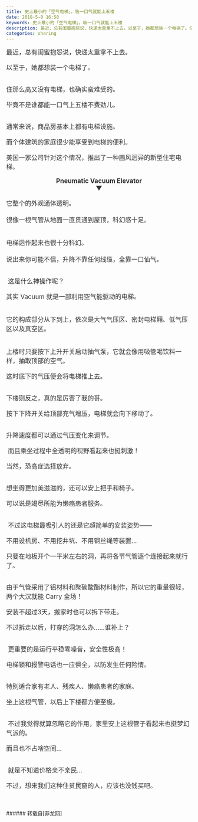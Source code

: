 ```yaml
---
title: 史上最小的「空气电梯」，吸一口气就能上五楼
date: 2018-5-8 16:58
keywords: 史上最小的「空气电梯」，吸一口气就能上五楼
description: 最近，总有闺蜜抱怨说，快递太重拿不上去。以至于，她都想装一个电梯了。住那么高又没有电梯，也确实蛮难受的。毕竟不是谁都能一口气上五楼不费劲儿。通常来说，商品房基本上都有电梯设施。而个体建筑的家庭很少能享受到电梯的便利。美国一家公司针对这个情况，推出了一种画风迥异的新型住宅电梯。Pneumatic Vacuum Elevator▼它整个的外观通体透明。很像一根气管从地面一直贯通到屋顶，科幻感十足。电梯运作起来也很十分科幻。说出来你可能不信，升降不靠任何线缆，全靠一口仙气。 这是什么神操作呢？其实 Vacuum 就是一部利用空气能驱动的电梯。它的构成部分从下到上，依次是大气气压区、密封电梯厢、低气压区以及真空区。上楼时只要按下上升开关启动抽气泵，它就会像用吸管喝饮料一样，抽取顶部的空气。这时底下的气压便会将电梯推上去。下楼则反之，真的是厉害了我的哥。按下下降开关给顶部充气增压，电梯就会向下移动了。升降速度都可以通过气压变化来调节。 而且乘坐过程中全透明的视野看起来也挺刺激！当然，恐高症选择放弃。想坐得更加美滋滋的，还可以安上把手和椅子。可以说是竭尽所能为懒癌患者服务。 不过这电梯最吸引人的还是它超简单的安装姿势——不用设机房、不用挖井坑、不用钢丝绳等装置...只要在地板开个一平米左右的洞，再将各节气管逐个连接起来就行了。由于气管采用了铝材料和聚碳酸酯材料制作，所以它的重量很轻，两个大汉就能 Carry 全场！安装不超过3天，搬家时也可以拆下带走。不过拆走以后，打穿的洞怎么办……谁补上？ 更重要的是运行平稳零噪音，安全性极高！电梯锁和报警电话也一应俱全，以防发生任何险情。特别适合家有老人、残疾人、懒癌患者的家庭。坐上这根气管，以后上下楼都方便至极。 不过我觉得就算忽略它的作用，家里安上这根管子看起来也挺梦幻气派的。而且也不占啥空间... 就是不知道价格亲不亲民...不过，想来我们这种住贫民窟的人，应该也没钱买吧。
categories: sharing
---
```

<td class="t_f" id="postmessage_1316669">

<div align="left"><font style="color:rgb(51, 51, 51)"><font face="&amp;quot"><font style="font-size:17px">最近，总有闺蜜抱怨说，快递太重拿不上去。</font></font></font></div><br/>
<div align="left"><font style="color:rgb(51, 51, 51)"><font face="&amp;quot"><font style="font-size:17px">以至于，她都想装一个电梯了。</font></font></font></div><br/>
<div align="left"><font style="color:rgb(51, 51, 51)"><font face="&amp;quot"><font style="font-size:17px"><img alt="" border="0" class="zoom" data-cf-modified-3f0099b5dac992bf129a66ad-="" file="https://mmbiz.qpic.cn/mmbiz_jpg/w1gehiccsSm3TQX7COfPDEEeWiaqVxWeqI4TWFHDMCcSsDudaHdUYZhnEsgjicI7ldkayfX82UFaVSSmbyiaSYwa6g/640" id="aimg_XXO8u" lazyloadthumb="1" onclick="" onmouseover="" src="https://mmbiz.qpic.cn/mmbiz_jpg/w1gehiccsSm3TQX7COfPDEEeWiaqVxWeqI4TWFHDMCcSsDudaHdUYZhnEsgjicI7ldkayfX82UFaVSSmbyiaSYwa6g/640"/></font></font></font></div><br/>
<div align="left"><font style="color:rgb(51, 51, 51)"><font face="&amp;quot"><font style="font-size:17px">住那么高又没有电梯，也确实蛮难受的。</font></font></font></div><br/>
<div align="left"><font style="color:rgb(51, 51, 51)"><font face="&amp;quot"><font style="font-size:17px"><img alt="" border="0" class="zoom" data-cf-modified-3f0099b5dac992bf129a66ad-="" file="https://mmbiz.qpic.cn/mmbiz_png/w1gehiccsSm0n0ks2iakg3Rpmrvnxs44b5LRLAUPLAv2ILHibth2eLKZiba4PicKTdO2gAkYS8kQibGjEa5aPvN6NrHQ/640" id="aimg_d9ij2" lazyloadthumb="1" onclick="" onmouseover="" src="https://mmbiz.qpic.cn/mmbiz_png/w1gehiccsSm0n0ks2iakg3Rpmrvnxs44b5LRLAUPLAv2ILHibth2eLKZiba4PicKTdO2gAkYS8kQibGjEa5aPvN6NrHQ/640"/>毕竟不是谁都能一口气上五楼不费劲儿。</font></font></font></div><br/>
<div align="left"><font style="color:rgb(51, 51, 51)"><font face="&amp;quot"><font style="font-size:17px"><img alt="" border="0" class="zoom" data-cf-modified-3f0099b5dac992bf129a66ad-="" file="https://mmbiz.qpic.cn/mmbiz_gif/w1gehiccsSm3TQX7COfPDEEeWiaqVxWeqI0BC22cvFwf8LPp6nrJFUiaYfHXyngSw9xMpbQuV3VlHJXHSoa85Ipfw/640" id="aimg_M5U3j" lazyloadthumb="1" onclick="" onmouseover="" src="https://mmbiz.qpic.cn/mmbiz_gif/w1gehiccsSm3TQX7COfPDEEeWiaqVxWeqI0BC22cvFwf8LPp6nrJFUiaYfHXyngSw9xMpbQuV3VlHJXHSoa85Ipfw/640"/></font></font></font></div><br/>
<div align="left"><font style="color:rgb(51, 51, 51)"><font face="&amp;quot"><font style="font-size:17px">通常来说，商品房基本上都有电梯设施。</font></font></font></div><br/>
<div align="left"><font style="color:rgb(51, 51, 51)"><font face="&amp;quot"><font style="font-size:17px">而个体建筑的家庭很少能享受到电梯的便利。</font></font></font></div><br/>
<div align="left"><font style="color:rgb(51, 51, 51)"><font face="&amp;quot"><font style="font-size:17px">美国一家公司针对这个情况，推出了一种画风迥异的新型住宅电梯。</font></font></font></div><br/>
<div align="center"><font style="color:rgb(51, 51, 51)"><font face="&amp;quot"><font style="font-size:17px"><strong>Pneumatic Vacuum Elevator</strong></font></font></font></div><div align="center"><font style="color:rgb(51, 51, 51)"><font face="&amp;quot"><font style="font-size:17px"><strong>▼</strong></font></font></font></div><div align="left"><font style="color:rgb(51, 51, 51)"><font face="&amp;quot"><font style="font-size:17px"><img alt="" border="0" class="zoom" data-cf-modified-3f0099b5dac992bf129a66ad-="" file="https://mmbiz.qpic.cn/mmbiz_png/w1gehiccsSm3TQX7COfPDEEeWiaqVxWeqI6iaErO5Z9rHpoibQsZdns0q6yU05eEjG5zlicUDg1eWOKn9EbSHqXCfwg/640" id="aimg_OGzaM" lazyloadthumb="1" onclick="" onmouseover="" src="https://mmbiz.qpic.cn/mmbiz_png/w1gehiccsSm3TQX7COfPDEEeWiaqVxWeqI6iaErO5Z9rHpoibQsZdns0q6yU05eEjG5zlicUDg1eWOKn9EbSHqXCfwg/640"/><br/>
</font></font></font></div><br/>
<div align="left"><font style="color:rgb(51, 51, 51)"><font face="&amp;quot"><font style="font-size:17px">它整个的外观通体透明。</font></font></font></div><div align="left"><font style="color:rgb(51, 51, 51)"><font face="&amp;quot"><font style="font-size:17px"><br/>
</font></font></font></div><div align="left"><font style="color:rgb(51, 51, 51)"><font face="&amp;quot"><font style="font-size:17px">很像一根气管从地面一直贯通到屋顶，科幻感十足。<br/>
</font></font></font></div><br/>
<div align="left"><font style="color:rgb(51, 51, 51)"><font face="&amp;quot"><font style="font-size:17px"><img alt="" border="0" class="zoom" data-cf-modified-3f0099b5dac992bf129a66ad-="" file="https://mmbiz.qpic.cn/mmbiz_png/w1gehiccsSm3TQX7COfPDEEeWiaqVxWeqI2JASfOGm8RojyNeY6n6TbDQy28yBBab3MByiby7LtUhlnaH6S6RIH3Q/640" id="aimg_xEx99" lazyloadthumb="1" onclick="" onmouseover="" src="https://mmbiz.qpic.cn/mmbiz_png/w1gehiccsSm3TQX7COfPDEEeWiaqVxWeqI2JASfOGm8RojyNeY6n6TbDQy28yBBab3MByiby7LtUhlnaH6S6RIH3Q/640"/><br/>
</font></font></font></div><div align="left"><font style="color:rgb(51, 51, 51)"><font face="&amp;quot"><font style="font-size:17px"><br/>
</font></font></font></div><div align="left"><font style="color:rgb(51, 51, 51)"><font face="&amp;quot"><font style="font-size:17px">电梯运作起来也很十分科幻。</font></font></font></div><div align="left"><font style="color:rgb(51, 51, 51)"><font face="&amp;quot"><font style="font-size:17px"><br/>
</font></font></font></div><div align="left"><font style="color:rgb(51, 51, 51)"><font face="&amp;quot"><font style="font-size:17px">说出来你可能不信，升降不靠任何线缆，全靠一口仙气。</font></font></font></div><br/>
<div align="left"><font style="color:rgb(51, 51, 51)"><font face="&amp;quot"><font style="font-size:17px"><img alt="" border="0" class="zoom" data-cf-modified-3f0099b5dac992bf129a66ad-="" file="https://mmbiz.qpic.cn/mmbiz_gif/w1gehiccsSm3TQX7COfPDEEeWiaqVxWeqIGIiaGPGXztNldTJWSIamF8cHBfqsPsKvT6kyfSVguKfzecPFKYE0tcg/640" id="aimg_a3jlg" lazyloadthumb="1" onclick="" onmouseover="" src="https://mmbiz.qpic.cn/mmbiz_gif/w1gehiccsSm3TQX7COfPDEEeWiaqVxWeqIGIiaGPGXztNldTJWSIamF8cHBfqsPsKvT6kyfSVguKfzecPFKYE0tcg/640"/></font></font></font></div><br/>
<div align="left"><font style="color:rgb(51, 51, 51)"><font face="&amp;quot"><font style="font-size:17px"><img alt="" border="0" class="zoom" data-cf-modified-3f0099b5dac992bf129a66ad-="" file="https://mmbiz.qpic.cn/mmbiz_png/w1gehiccsSm0tUv3hCV6E0wemHX5ynnMD5ln58VVPpclNNicib3Ev6aqQR3E3XUibRFavX2QicuqicPQsEic9kqaENlGw/640" id="aimg_fZQN5" lazyloadthumb="1" onclick="" onmouseover="" src="https://mmbiz.qpic.cn/mmbiz_png/w1gehiccsSm0tUv3hCV6E0wemHX5ynnMD5ln58VVPpclNNicib3Ev6aqQR3E3XUibRFavX2QicuqicPQsEic9kqaENlGw/640"/> 这是什么神操作呢？</font></font></font></div><br/>
<div align="left"><font style="color:rgb(51, 51, 51)"><font face="&amp;quot"><font style="font-size:17px">其实 Vacuum 就是一部利用空气能驱动的电梯。</font></font></font></div><div align="left"><font style="color:rgb(51, 51, 51)"><font face="&amp;quot"><font style="font-size:17px"><br/>
</font></font></font></div><div align="left"><font style="color:rgb(51, 51, 51)"><font face="&amp;quot"><font style="font-size:17px"><img alt="" border="0" class="zoom" data-cf-modified-3f0099b5dac992bf129a66ad-="" file="https://mmbiz.qpic.cn/mmbiz_jpg/pS2CDmRJXThFMNxuC0xVb6yV3xAPLaAhOSRTEUstiba5ic55A6lQviaFukw8dPwspZMcicde2n56EQnfOECf0p3Cibg/640" id="aimg_JMpTE" lazyloadthumb="1" onclick="" onmouseover="" src="https://mmbiz.qpic.cn/mmbiz_jpg/pS2CDmRJXThFMNxuC0xVb6yV3xAPLaAhOSRTEUstiba5ic55A6lQviaFukw8dPwspZMcicde2n56EQnfOECf0p3Cibg/640"/></font></font></font></div><br/>
<div align="left"><font style="color:rgb(51, 51, 51)"><font face="&amp;quot"><font style="font-size:17px">它的构成部分从下到上，依次是大气气压区、密封电梯厢、低气压区以及真空区。</font></font></font></div><div align="left"><font style="color:rgb(51, 51, 51)"><font face="&amp;quot"><font style="font-size:17px"><br/>
</font></font></font></div><div align="center"><font style="color:rgb(51, 51, 51)"><font face="&amp;quot"><font style="font-size:17px"><img alt="" border="0" class="zoom" data-cf-modified-3f0099b5dac992bf129a66ad-="" file="https://mmbiz.qpic.cn/mmbiz_gif/4et60nMpAf0A2S5DTtsCnSlsXCTSmQU8spB7EzLfzpVn3S6HsqF3alwLp8bx6uQSK8ibTGhHcZHOY4hvk8n4mLQ/640" id="aimg_l566Y" lazyloadthumb="1" onclick="" onmouseover="" src="https://mmbiz.qpic.cn/mmbiz_gif/4et60nMpAf0A2S5DTtsCnSlsXCTSmQU8spB7EzLfzpVn3S6HsqF3alwLp8bx6uQSK8ibTGhHcZHOY4hvk8n4mLQ/640"/></font></font></font></div><div align="left"><font style="color:rgb(51, 51, 51)"></font></div><br/>
<div align="left"><font style="color:rgb(51, 51, 51)"><font face="&amp;quot"><font style="font-size:17px">上楼时只要按下上升开关启动抽气泵，它就会像用吸管喝饮料一样，抽取顶部的空气。</font></font></font></div><br/>
<div align="left"><font style="color:rgb(51, 51, 51)"><font face="&amp;quot"><font style="font-size:17px">这时底下的气压便会将电梯推上去。</font></font></font></div><br/>
<div align="left"><font style="color:rgb(51, 51, 51)"><font face="&amp;quot"><font style="font-size:17px"><img alt="" border="0" class="zoom" data-cf-modified-3f0099b5dac992bf129a66ad-="" file="https://mmbiz.qpic.cn/mmbiz_gif/w1gehiccsSm3TQX7COfPDEEeWiaqVxWeqIiaou48yiaGAqdCh58nkl257CumdyibRdmmBK3sZfffxIDpictoAiagQr5Cw/640" id="aimg_pY2B7" lazyloadthumb="1" onclick="" onmouseover="" src="https://mmbiz.qpic.cn/mmbiz_gif/w1gehiccsSm3TQX7COfPDEEeWiaqVxWeqIiaou48yiaGAqdCh58nkl257CumdyibRdmmBK3sZfffxIDpictoAiagQr5Cw/640"/></font></font></font></div><br/>
<div align="left"><font style="color:rgb(51, 51, 51)"><font face="&amp;quot"><font style="font-size:17px">下楼则反之，真的是厉害了我的哥。</font></font></font></div><br/>
<div align="left"><font style="color:rgb(51, 51, 51)"><font face="&amp;quot"><font style="font-size:17px">按下下降开关给顶部充气增压，电梯就会向下移动了。</font></font></font></div><br/>
<div align="left"><font style="color:rgb(51, 51, 51)"><font face="&amp;quot"><font style="font-size:17px"><img alt="" border="0" class="zoom" data-cf-modified-3f0099b5dac992bf129a66ad-="" file="https://mmbiz.qpic.cn/mmbiz_gif/w1gehiccsSm3TQX7COfPDEEeWiaqVxWeqIpPzf8pcYicUAxLaHkgjOtINyjZFwicMMk489hB1aKtcNA6IpYqsJ1UTw/640" id="aimg_Yk46h" lazyloadthumb="1" onclick="" onmouseover="" src="https://mmbiz.qpic.cn/mmbiz_gif/w1gehiccsSm3TQX7COfPDEEeWiaqVxWeqIpPzf8pcYicUAxLaHkgjOtINyjZFwicMMk489hB1aKtcNA6IpYqsJ1UTw/640"/></font></font></font></div><br/>
<div align="left"><font style="color:rgb(51, 51, 51)"><font face="&amp;quot"><font style="font-size:17px">升降速度都可以通过气压变化来调节。</font></font></font></div><br/>
<div align="left"><font style="color:rgb(51, 51, 51)"><font face="&amp;quot"><font style="font-size:17px"><img alt="" border="0" class="zoom" data-cf-modified-3f0099b5dac992bf129a66ad-="" file="https://mmbiz.qpic.cn/mmbiz_png/w1gehiccsSm3CnH0PkbkgfZYHmYHshKk7O5q9Z9UyMcqS1hnCVog4mOEldPxNwzoJsGwoIEqsyrqSWgBic4LznBg/640" id="aimg_u95ig" lazyloadthumb="1" onclick="" onmouseover="" src="https://mmbiz.qpic.cn/mmbiz_png/w1gehiccsSm3CnH0PkbkgfZYHmYHshKk7O5q9Z9UyMcqS1hnCVog4mOEldPxNwzoJsGwoIEqsyrqSWgBic4LznBg/640"/> 而且乘坐过程中全透明的视野看起来也挺刺激！<br/>
</font></font></font></div><br/>
<div align="left"><font style="color:rgb(51, 51, 51)"><font face="&amp;quot"><font style="font-size:17px">当然，恐高症选择放弃。</font></font></font></div><br/>
<div align="left"><font style="color:rgb(51, 51, 51)"><font face="&amp;quot"><font style="font-size:17px"><img alt="" border="0" class="zoom" data-cf-modified-3f0099b5dac992bf129a66ad-="" file="https://mmbiz.qpic.cn/mmbiz_gif/w1gehiccsSm3TQX7COfPDEEeWiaqVxWeqIyC0qt9iaI8vfeYia4YRX2UtM5g02ooxHEsTiaIhaWribqfSwIXLIMx3pLw/640" id="aimg_j9a3P" lazyloadthumb="1" onclick="" onmouseover="" src="https://mmbiz.qpic.cn/mmbiz_gif/w1gehiccsSm3TQX7COfPDEEeWiaqVxWeqIyC0qt9iaI8vfeYia4YRX2UtM5g02ooxHEsTiaIhaWribqfSwIXLIMx3pLw/640"/><br/>
</font></font></font></div><br/>
<div align="left"><font style="color:rgb(51, 51, 51)"><font face="&amp;quot"><font style="font-size:17px">想坐得更加美滋滋的，还可以安上把手和椅子。</font></font></font></div><br/>
<div align="left"><font style="color:rgb(51, 51, 51)"><font face="&amp;quot"><font style="font-size:17px">可以说是竭尽所能为懒癌患者服务。</font></font></font></div><br/>
<div align="left"><font style="color:rgb(51, 51, 51)"><font face="&amp;quot"><font style="font-size:17px"><img alt="" border="0" class="zoom" data-cf-modified-3f0099b5dac992bf129a66ad-="" file="https://mmbiz.qpic.cn/mmbiz_gif/w1gehiccsSm3TQX7COfPDEEeWiaqVxWeqIVhRO87MsZ0ialU8WOKfjXDeHiayaDocIjIA2UAX0kcDWjHjnGXcenz6w/640" id="aimg_RrP4f" lazyloadthumb="1" onclick="" onmouseover="" src="https://mmbiz.qpic.cn/mmbiz_gif/w1gehiccsSm3TQX7COfPDEEeWiaqVxWeqIVhRO87MsZ0ialU8WOKfjXDeHiayaDocIjIA2UAX0kcDWjHjnGXcenz6w/640"/><br/>
</font></font></font></div><br/>
<div align="left"><font style="color:rgb(51, 51, 51)"><font face="&amp;quot"><font style="font-size:17px"><img alt="" border="0" class="zoom" data-cf-modified-3f0099b5dac992bf129a66ad-="" file="https://mmbiz.qpic.cn/mmbiz_png/w1gehiccsSm2FOd8A0K3kQKEmXVnCeIJAf3v2XL2ltpsrxTL1HGrpCrs8bBWbwjdhcNfndPsu7RiaTN2bibkNo4VQ/640" id="aimg_uc115" lazyloadthumb="1" onclick="" onmouseover="" src="https://mmbiz.qpic.cn/mmbiz_png/w1gehiccsSm2FOd8A0K3kQKEmXVnCeIJAf3v2XL2ltpsrxTL1HGrpCrs8bBWbwjdhcNfndPsu7RiaTN2bibkNo4VQ/640"/> 不过这电梯最吸引人的还是它超简单的安装姿势——</font></font></font></div><br/>
<div align="left"><font style="color:rgb(51, 51, 51)"><font face="&amp;quot"><font style="font-size:17px">不用设机房、不用挖井坑、不用钢丝绳等装置...</font></font></font></div><br/>
<div align="left"><font style="color:rgb(51, 51, 51)"><font face="&amp;quot"><font style="font-size:17px">只要在地板开个一平米左右的洞，再将各节气管逐个连接起来就行了。</font></font></font></div><br/>
<div align="left"><font style="color:rgb(51, 51, 51)"><font face="&amp;quot"><font style="font-size:17px"><img alt="" border="0" class="zoom" data-cf-modified-3f0099b5dac992bf129a66ad-="" file="https://mmbiz.qpic.cn/mmbiz_gif/w1gehiccsSm3TQX7COfPDEEeWiaqVxWeqIkwOCtYDycLVZEUYtXDlzwxibpfTL9076jEVSEiac78JrOzQ6YSfX9fWg/640" id="aimg_sJ15G" lazyloadthumb="1" onclick="" onmouseover="" src="https://mmbiz.qpic.cn/mmbiz_gif/w1gehiccsSm3TQX7COfPDEEeWiaqVxWeqIkwOCtYDycLVZEUYtXDlzwxibpfTL9076jEVSEiac78JrOzQ6YSfX9fWg/640"/></font></font></font></div><br/>
<div align="left"><font style="color:rgb(51, 51, 51)"><font face="&amp;quot"><font style="font-size:17px">由于气管采用了铝材料和聚碳酸酯材料制作，所以它的重量很轻，两个大汉就能 Carry 全场！</font></font></font></div><br/>
<div align="left"><font style="color:rgb(51, 51, 51)"><font face="&amp;quot"><font style="font-size:17px">安装不超过3天，搬家时也可以拆下带走。</font></font></font></div><br/>
<div align="left"><font style="color:rgb(51, 51, 51)"><font face="&amp;quot"><font style="font-size:17px">不过拆走以后，打穿的洞怎么办……谁补上？</font></font></font></div><br/>
<div align="left"><font style="color:rgb(51, 51, 51)"><font face="&amp;quot"><font style="font-size:17px"><img alt="" border="0" class="zoom" data-cf-modified-3f0099b5dac992bf129a66ad-="" file="https://mmbiz.qpic.cn/mmbiz_gif/w1gehiccsSm3TQX7COfPDEEeWiaqVxWeqIdE8OvFVe2vFia57XW5pGzj6RLSW9uw7elaJdZxRrEw7CdiccAaZiaatyw/640" id="aimg_aXZ3f" lazyloadthumb="1" onclick="" onmouseover="" src="https://mmbiz.qpic.cn/mmbiz_gif/w1gehiccsSm3TQX7COfPDEEeWiaqVxWeqIdE8OvFVe2vFia57XW5pGzj6RLSW9uw7elaJdZxRrEw7CdiccAaZiaatyw/640"/></font></font></font></div><br/>
<div align="left"><font style="color:rgb(51, 51, 51)"><font face="&amp;quot"><font style="font-size:17px"><img alt="" border="0" class="zoom" data-cf-modified-3f0099b5dac992bf129a66ad-="" file="https://mmbiz.qpic.cn/mmbiz_png/w1gehiccsSm0NL445DlmyymmIDyCz9M7SB8RbZwWR2XwgdhB9FhVgyGaPhFRAoQLr4TIRnePJicyHTjfWdC0fYKg/640" id="aimg_P5E55" lazyloadthumb="1" onclick="" onmouseover="" src="https://mmbiz.qpic.cn/mmbiz_png/w1gehiccsSm0NL445DlmyymmIDyCz9M7SB8RbZwWR2XwgdhB9FhVgyGaPhFRAoQLr4TIRnePJicyHTjfWdC0fYKg/640"/> 更重要的是运行平稳零噪音，安全性极高！</font></font></font></div><br/>
<div align="left"><font style="color:rgb(51, 51, 51)"><font face="&amp;quot"><font style="font-size:17px">电梯锁和报警电话也一应俱全，以防发生任何险情。</font></font></font></div><br/>
<div align="left"><font style="color:rgb(51, 51, 51)"><font face="&amp;quot"><font style="font-size:17px"><img alt="" border="0" class="zoom" data-cf-modified-3f0099b5dac992bf129a66ad-="" file="https://mmbiz.qpic.cn/mmbiz_gif/w1gehiccsSm3TQX7COfPDEEeWiaqVxWeqIoibmYgWsDCWYJViadkNGQF3jXd3BSUgxXBT7CnpKXnfVpjkM4SzrYpLQ/640" id="aimg_E425k" lazyloadthumb="1" onclick="" onmouseover="" src="https://mmbiz.qpic.cn/mmbiz_gif/w1gehiccsSm3TQX7COfPDEEeWiaqVxWeqIoibmYgWsDCWYJViadkNGQF3jXd3BSUgxXBT7CnpKXnfVpjkM4SzrYpLQ/640"/><br/>
</font></font></font></div><br/>
<div align="left"><font style="color:rgb(51, 51, 51)"><font face="&amp;quot"><font style="font-size:17px">特别适合家有老人、残疾人、懒癌患者的家庭。</font></font></font></div><br/>
<div align="left"><font style="color:rgb(51, 51, 51)"><font face="&amp;quot"><font style="font-size:17px">坐上这根气管，以后上下楼都方便至极。</font></font></font></div><br/>
<div align="left"><font style="color:rgb(51, 51, 51)"><font face="&amp;quot"><font style="font-size:17px"><img alt="" border="0" class="zoom" data-cf-modified-3f0099b5dac992bf129a66ad-="" file="https://mmbiz.qpic.cn/mmbiz_gif/w1gehiccsSm3TQX7COfPDEEeWiaqVxWeqIC0z19MuoaQWR75vfm6PUvxpebhN7Mdp21I1En1o1GdDox0AE6swLAQ/640" id="aimg_NO3S3" lazyloadthumb="1" onclick="" onmouseover="" src="https://mmbiz.qpic.cn/mmbiz_gif/w1gehiccsSm3TQX7COfPDEEeWiaqVxWeqIC0z19MuoaQWR75vfm6PUvxpebhN7Mdp21I1En1o1GdDox0AE6swLAQ/640"/><br/>
</font></font></font></div><br/>
<div align="left"><font style="color:rgb(51, 51, 51)"><font face="&amp;quot"><font style="font-size:17px"><img alt="" border="0" class="zoom" data-cf-modified-3f0099b5dac992bf129a66ad-="" file="https://mmbiz.qpic.cn/mmbiz_png/w1gehiccsSm2o22ibhjticKQvnUfvDQjYNjCASnvMh0qV8EsgNj3MfDJYaV72CTf9ZBMgW01Sy76iczEZljlVbsdbQ/640" id="aimg_u6tYr" lazyloadthumb="1" onclick="" onmouseover="" src="https://mmbiz.qpic.cn/mmbiz_png/w1gehiccsSm2o22ibhjticKQvnUfvDQjYNjCASnvMh0qV8EsgNj3MfDJYaV72CTf9ZBMgW01Sy76iczEZljlVbsdbQ/640"/> 不过我觉得就算忽略它的作用，家里安上这根管子看起来也挺梦幻气派的。</font></font></font></div><br/>
<div align="left"><font style="color:rgb(51, 51, 51)"><font face="&amp;quot"><font style="font-size:17px">而且也不占啥空间...</font></font></font></div><br/>
<div align="left"><font style="color:rgb(51, 51, 51)"><font face="&amp;quot"><font style="font-size:17px"><img alt="" border="0" class="zoom" data-cf-modified-3f0099b5dac992bf129a66ad-="" file="https://mmbiz.qpic.cn/mmbiz_png/w1gehiccsSm3TQX7COfPDEEeWiaqVxWeqI2szs6gxoP50znqOE3XVqv5sOkhk32ABD0bFXWboWmpWzYCogz9Ioog/640" id="aimg_XOvUU" lazyloadthumb="1" onclick="" onmouseover="" src="https://mmbiz.qpic.cn/mmbiz_png/w1gehiccsSm3TQX7COfPDEEeWiaqVxWeqI2szs6gxoP50znqOE3XVqv5sOkhk32ABD0bFXWboWmpWzYCogz9Ioog/640"/><img alt="" border="0" class="zoom" data-cf-modified-3f0099b5dac992bf129a66ad-="" file="https://mmbiz.qpic.cn/mmbiz_png/w1gehiccsSm3TQX7COfPDEEeWiaqVxWeqIdf51UqIPUQXA4IWdeFnRJbd4ym3eYKib9Mib8T9ibO4BciblHesyIibfc8g/640" id="aimg_D6M7i" lazyloadthumb="1" onclick="" onmouseover="" src="https://mmbiz.qpic.cn/mmbiz_png/w1gehiccsSm3TQX7COfPDEEeWiaqVxWeqIdf51UqIPUQXA4IWdeFnRJbd4ym3eYKib9Mib8T9ibO4BciblHesyIibfc8g/640"/><img alt="" border="0" class="zoom" data-cf-modified-3f0099b5dac992bf129a66ad-="" file="https://mmbiz.qpic.cn/mmbiz_png/w1gehiccsSm3TQX7COfPDEEeWiaqVxWeqIdql9J1ssBRw3Z8OdH4dSh02W9qVQxmonYdx1NGf9ctW9FZKROyly5g/640" id="aimg_hQ7TE" lazyloadthumb="1" onclick="" onmouseover="" src="https://mmbiz.qpic.cn/mmbiz_png/w1gehiccsSm3TQX7COfPDEEeWiaqVxWeqIdql9J1ssBRw3Z8OdH4dSh02W9qVQxmonYdx1NGf9ctW9FZKROyly5g/640"/><br/>
</font></font></font></div><br/>
<div align="left"><font style="color:rgb(51, 51, 51)"><font face="&amp;quot"><font style="font-size:17px"><img alt="" border="0" class="zoom" data-cf-modified-3f0099b5dac992bf129a66ad-="" file="https://mmbiz.qpic.cn/mmbiz_png/w1gehiccsSm0tUv3hCV6E0wemHX5ynnMD5ln58VVPpclNNicib3Ev6aqQR3E3XUibRFavX2QicuqicPQsEic9kqaENlGw/640" id="aimg_affm3" lazyloadthumb="1" onclick="" onmouseover="" src="https://mmbiz.qpic.cn/mmbiz_png/w1gehiccsSm0tUv3hCV6E0wemHX5ynnMD5ln58VVPpclNNicib3Ev6aqQR3E3XUibRFavX2QicuqicPQsEic9kqaENlGw/640"/> 就是不知道价格亲不亲民...</font></font></font></div><br/>
<div align="left"><font style="color:rgb(51, 51, 51)"><font face="&amp;quot"><font style="font-size:17px">不过，想来我们这种住贫民窟的人，应该也没钱买吧。</font></font></font></div><font style="color:rgb(136, 136, 136)"><font style="font-size:15px"><br/>
</font></font><br/>
<br/>
</td>
###### 转载自[菲龙网]